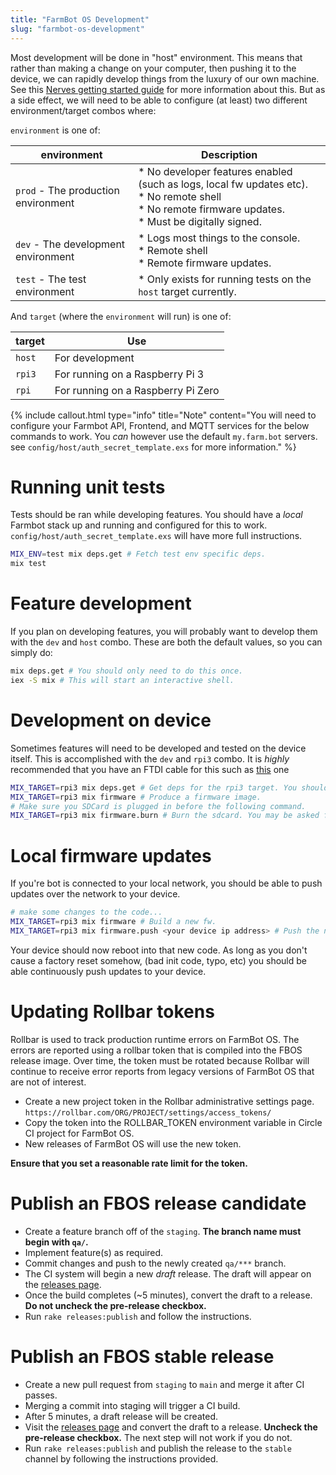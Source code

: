```yaml
---
title: "FarmBot OS Development"
slug: "farmbot-os-development"
---
```


Most development will be done in "host" environment. This means that rather than making a change on your computer, then pushing it to the device, we can rapidly develop things from the luxury of our own machine. See this [Nerves getting started guide](https://hexdocs.pm/nerves/getting-started.html) for more information about this. But as a side effect, we will need to be able to configure (at least) two different environment/target combos where:

`environment` is one of:

|environment                   |Description                   |
|------------------------------|------------------------------|
|`prod` - The production environment|* No developer features enabled (such as logs, local fw updates etc).<br>* No remote shell<br>* No remote firmware updates.<br>* Must be digitally signed.
|`dev` - The development environment|* Logs most things to the console.<br>* Remote shell<br>* Remote firmware updates.
|`test` - The test environment |* Only exists for running tests on the `host` target currently.

And `target` (where the `environment` will run) is one of:

|target                        |Use                           |
|------------------------------|------------------------------|
|`host`                        |For development
|`rpi3`                        |For running on a Raspberry Pi 3
|`rpi`                         |For running on a Raspberry Pi Zero

{%
include callout.html
type="info"
title="Note"
content="You will need to configure your Farmbot API, Frontend, and MQTT services for the below commands to work. You _can_ however use the default `my.farm.bot` servers. see `config/host/auth_secret_template.exs` for more information."
%}

# Running unit tests

Tests should be ran while developing features. You should have a *local* Farmbot stack up and running and configured for this to work. `config/host/auth_secret_template.exs` will have more full instructions.

```bash
MIX_ENV=test mix deps.get # Fetch test env specific deps.
mix test
```

# Feature development

If you plan on developing features, you will probably want to develop them with the `dev` and `host` combo. These are both the default values, so you can simply do:
```bash
mix deps.get # You should only need to do this once.
iex -S mix # This will start an interactive shell.
```

# Development on device

Sometimes features will need to be developed and tested on the device itself. This is accomplished with the `dev` and `rpi3` combo. It is *highly* recommended that you have an FTDI cable for this such as [this](https://www.digikey.com/product-detail/en/ftdi/TTL-232R-RPI/768-1204-ND) one

```bash
MIX_TARGET=rpi3 mix deps.get # Get deps for the rpi3 target. You should only need to do this once.
MIX_TARGET=rpi3 mix firmware # Produce a firmware image.
# Make sure you SDCard is plugged in before the following command.
MIX_TARGET=rpi3 mix firmware.burn # Burn the sdcard. You may be asked for a password here.
```

# Local firmware updates

If you're bot is connected to your local network, you should be able to push updates over the network to your device.

```bash
# make some changes to the code...
MIX_TARGET=rpi3 mix firmware # Build a new fw.
MIX_TARGET=rpi3 mix firmware.push <your device ip address> # Push the new fw to the device.
```
Your device should now reboot into that new code. As long as you don't cause a factory reset somehow, (bad init code, typo, etc) you should be able continuously push updates to your device.

# Updating Rollbar tokens

Rollbar is used to track production runtime errors on FarmBot OS. The errors are reported using a rollbar token that is compiled into the FBOS release image.
Over time, the token must be rotated because Rollbar will continue to receive error reports from legacy versions of FarmBot OS that are not of interest.

 * Create a new project token in the Rollbar administrative settings page. `https://rollbar.com/ORG/PROJECT/settings/access_tokens/`
 * Copy the token into the ROLLBAR_TOKEN environment variable in Circle CI project for FarmBot OS.
 * New releases of FarmBot OS will use the new token.

**Ensure that you set a reasonable rate limit for the token.**

# Publish an FBOS release candidate

 * Create a feature branch off of the `staging`. **The branch name must begin with `qa/`.**
 * Implement feature(s) as required.
 * Commit changes and push to the newly created `qa/***` branch.
 * The CI system will begin a new _draft_ release. The draft will appear on the [releases page](https://github.com/FarmBot/farmbot_os/releases).
 * Once the build completes (~5 minutes), convert the draft to a release. **Do not uncheck the pre-release checkbox.**
 * Run `rake releases:publish` and follow the instructions.

# Publish an FBOS stable release

 * Create a new pull request from `staging` to `main` and merge it after CI passes.
 * Merging a commit into staging will trigger a CI build.
 * After 5 minutes, a draft release will be created.
 * Visit the [releases page](https://github.com/FarmBot/farmbot_os/releases) and convert the draft to a release. **Uncheck the pre-release checkbox.** The next step will not work if you do not.
 * Run `rake releases:publish` and publish the release to the `stable` channel by following the instructions provided.
